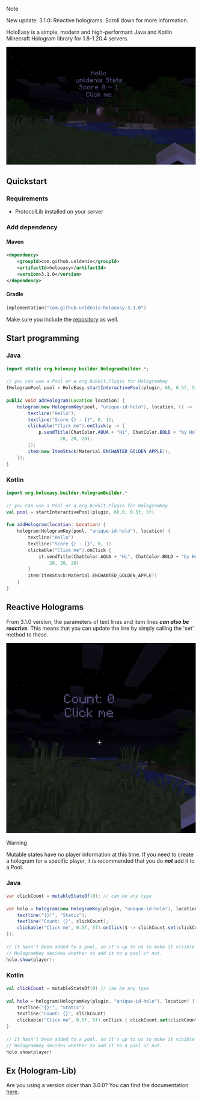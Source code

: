 > [!NOTE]
> New update: 3.1.0: Reactive holograms. Scroll down for more information.

HoloEasy is a simple, modern and high-performant Java and Kotlin Minecraft Hologram library for 1.8-1.20.4 servers.

<p align="center">
  <img src="preview/gif.gif"  alt="holoeasy video"/>
</p>

## Quickstart

### Requirements 
* ProtocolLib installed on your server

### Add dependency
#### Maven

```xml
<dependency>
    <groupId>com.github.unldenis</groupId>
    <artifactId>holoeasy</artifactId>
    <version>3.1.0</version>
</dependency>
```

#### Gradle

```kotlin
implementation("com.github.unldenis:holoeasy:3.1.0")
```

Make sure you include the <a href="https://jitpack.io/">repository</a> as well.

## Start programming

### Java

```java
import static org.holoeasy.builder.HologramBuilder.*;

// you can use a Pool or a org.bukkit.Plugin for HologramKey
IHologramPool pool = HoloEasy.startInteractivePool(plugin, 60, 0.5f, 5f);

public void addHologram(Location location) {
    hologram(new HologramKey(pool, "unique-id-holo"), location, () -> {
        textline("Hello");
        textline("Score {} - {}", 0, 1);
        clickable("Click me").onClick(p -> {
            p.sendTitle(ChatColor.AQUA + "Hi", ChatColor.BOLD + "by HoloEasy",
                    20, 20, 20);
        });
        item(new ItemStack(Material.ENCHANTED_GOLDEN_APPLE));
    });
}
```

### Kotlin
```kotlin
import org.holoeasy.builder.HologramBuilder.*

// you can use a Pool or a org.bukkit.Plugin for HologramKey
val pool = startInteractivePool(plugin, 60.0, 0.5f, 5f)

fun addHologram(location: Location) {
    hologram(HologramKey(pool, "unique-id-holo"), location) {
        textline("Hello")
        textline("Score {} - {}", 0, 1)
        clickable("Click me").onClick {
            it.sendTitle(ChatColor.AQUA + "Hi", ChatColor.BOLD + "by HoloEasy",
                20, 20, 20)
        }
        item(ItemStack(Material.ENCHANTED_GOLDEN_APPLE))
    }
}
```

## Reactive Holograms
From 3.1.0 version, the parameters of text lines and item lines **_can also be reactive_**. This means that you can update the line by simply calling the 'set' method to these.

<p align="center">
  <img src="preview/state.gif"  alt="holoeasy state video"/>
</p>

> [!WARNING]
> Mutable states have no player information at this time. If you need to create a hologram for a specific player, it is recommended that you do **_not_** add it to a Pool.
### Java
```java
var clickCount = mutableStateOf(0); // can be any type

var holo = hologram(new HologramKey(plugin, "unique-id-holo"), location, () -> {
    textline("{}!", "Static");
    textline("Count: {}", clickCount);
    clickable("Click me", 0.5f, 5f).onClick($ -> clickCount.set(clickCount.get() + 1));
});

// It hasn't been added to a pool, so it's up to us to make it visible and hide it from players. It's better to use a pool because it's automatic and performs asynchronous operations.
// HologramKey decides whether to add it to a pool or not.
holo.show(player);
```

### Kotlin
```kotlin
val clickCount = mutableStateOf(0) // can be any type

val holo = hologram(HologramKey(plugin, "unique-id-holo"), location) {
    textline("{}!", "Static")
    textline("Count: {}", clickCount)
    clickable("Click me", 0.5f, 5f).onClick { clickCount.set(clickCount.get() + 1)}
}

// It hasn't been added to a pool, so it's up to us to make it visible and hide it from players. It's better to use a pool because it's automatic and performs asynchronous operations.
// HologramKey decides whether to add it to a pool or not.
holo.show(player)
```


## Ex (Hologram-Lib)
Are you using a version older than 3.0.0? You can find the documentation <a href="https://unldenis.github.io/hologramlib/">here</a>.
